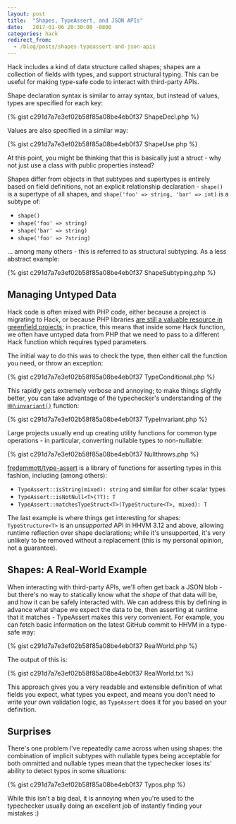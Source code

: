 ```yaml
---
layout: post
title:  "Shapes, TypeAssert, and JSON APIs"
date:   2017-01-06 20:30:00 -0800
categories: hack
redirect_from:
  - /blog/posts/shapes-typeassert-and-json-apis
---
```


Hack includes a kind of data structure called shapes; shapes are a collection
of fields with types, and support structural typing. This can be useful for
making type-safe code to interact with third-party APIs.

<!--more-->

Shape declaration syntax is similar to array syntax, but instead of
values, types are specified for each key:

{% gist c291d7a7e3ef02b58f85a08be4eb0f37 ShapeDecl.php %}

Values are also specified in a similar way:

{% gist c291d7a7e3ef02b58f85a08be4eb0f37 ShapeUse.php %}

At this point, you might be thinking that this is basically just
a struct - why not just use a class with public properties instead?

Shapes differ from objects in that subtypes and supertypes is entirely
based on field definitions, not an explicit relationship declaration -
`shape()` is a supertype of all shapes, and
`shape('foo' => string, 'bar' => int)` is a subtype
of:

* `shape()`
* `shape('foo' => string)`
* `shape('bar' => string)`
* `shape('foo' => ?string)`

... among many others - this is referred to as structural subtyping.
As a less abstract example:

{% gist c291d7a7e3ef02b58f85a08be4eb0f37 ShapeSubtyping.php %}

## Managing Untyped Data

Hack code is often mixed with PHP code, either because a
project is migrating to Hack, or because PHP libraries
[are still a valuable resource in greenfield projects](/blog/posts/greenfield-projects-with-hack);
in practice, this means that inside some Hack function, we often have
untyped data from PHP that we need to pass to a different Hack
function which requires typed parameters.

The initial way to do this was to check the type, then either call the
function you need, or throw an exception:

{% gist c291d7a7e3ef02b58f85a08be4eb0f37 TypeConditional.php %}

This rapidly gets extremely verbose and annoying; to make things
slightly better, you can take advantage of the typechecker's
understanding of the
[`HH\invariant()`](https://docs.hhvm.com/hack/reference/function/HH.invariant/)
function:

{% gist c291d7a7e3ef02b58f85a08be4eb0f37 TypeInvariant.php %}

Large projects usually end up creating utility functions for common
type operations - in particular, converting nullable types to
non-nullable:

{% gist c291d7a7e3ef02b58f85a08be4eb0f37 Nullthrows.php %}

[fredemmott/type-assert](https://github.com/fredemmott/type-assert/)
is a library of functions for asserting types in this fashion, including
(among others):

* `TypeAssert::isString(mixed): string` and similar
  for other scalar types
* `TypeAssert::isNotNull<T>(?T): T`
* `TypeAssert::matchesTypeStruct<T>(TypeStructure<T>, mixed): T`

The last example is where things get interesting for shapes:
`TypeStructure<T>` is an *unsupported* API
in HHVM 3.12 and above, allowing runtime reflection over shape
declarations; while it's unsupported, it's very unlikely to be
removed without a replacement (this is my personal opinion, not a
guarantee).

## Shapes: A Real-World Example

When interacting with third-party APIs, we'll often get back a JSON
blob - but there's no way to statically know what the *shape*
of that data will be, and how it can be safely interacted with. We can
address this by defining in advance what shape we expect the data to
be, then asserting at runtime that it matches - TypeAssert makes this
very convenient. For example, you can fetch basic information on
the latest GitHub commit to HHVM in a type-safe way:

{% gist c291d7a7e3ef02b58f85a08be4eb0f37 RealWorld.php %}

The output of this is:

{% gist c291d7a7e3ef02b58f85a08be4eb0f37 RealWorld.txt %}

This approach gives you a very readable and extensible definition of
what fields you expect, what types you expect, and means you don't
need to write your own validation logic, as `TypeAssert`
does it for you based on your definition.

## Surprises

There's one problem I've repeatedly came across when using shapes: the
combination of implicit subtypes with nullable types being acceptable
for both ommitted and nullable types mean that the typechecker loses
its' ability to detect typos in some situations:

{% gist c291d7a7e3ef02b58f85a08be4eb0f37 Typos.php %}

While this isn't a big deal, it is annoying when you're used to the
typechecker usually doing an excellent job of instantly finding your
mistakes :)
